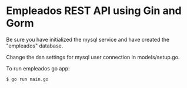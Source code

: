 # Empleados REST API using Gin and Gorm

<!-- Read the [article](https://blog.logrocket.com/how-to-build-a-rest-api-with-golang-using-gin-and-gorm/). -->

Be sure you have initialized the mysql service and have created the "empleados" database.

Change the dsn settings for mysql user connection in models/setup.go.

To run empleados go app:

```
$ go run main.go
```